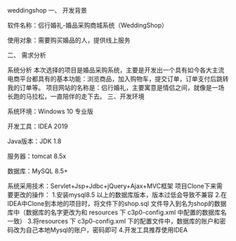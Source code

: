 weddingshop
一、 开发背景

软件名称：侣行婚礼-婚品采购商城系统（WeddingShop）

使用对象：需要购买婚品的人，提供线上服务

二、 需求分析

系统分析 本次选择的项目是婚品采购系统，主要是开发出一个具有如今各大主流电商平台都具有的基本功能：浏览商品，加入购物车，提交订单，订单支付后跳转我的订单等。 项目网站的名称是：侣行婚礼，主要寓意是情侣之间，就像是一场长跑的马拉松，一直陪伴的走下去。
三、开发环境

系统环境：Windows 10 专业版

开发工具：IDEA 2019

Java版本：JDK 1.8

服务器：tomcat 8.5x

数据库：MySQL 8.5+

系统采用技术：Servlet+Jsp+Jdbc+jQuery+Ajax+MVC框架 项目Clone下来需要更改的操作： 1.安装mysql8.5 以上的数据库版本，版本过低会导致不兼容 2.在IDEA中Clone到本地的项目时，将文件下的shop.sql 文件导入到名为shop的数据库中（数据库的名字更改为和 resources 下 c3p0-config.xml 中配置的数据库名一致） 3.将resources 下 c3p0-config.xml 下的配置文件中，数据库的账户和密码改为自己本地Mysql的账户，密码即可 4.开发工具推荐使用IDEA
